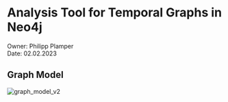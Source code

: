 # Analysis Tool for Temporal Graphs in Neo4j

Owner: Philipp Plamper  
Date: 02.02.2023

## Graph Model

![graph_model_v2](https://user-images.githubusercontent.com/91727135/191779044-f79589da-4d37-442f-95bc-ca8e8df131d4.png)
